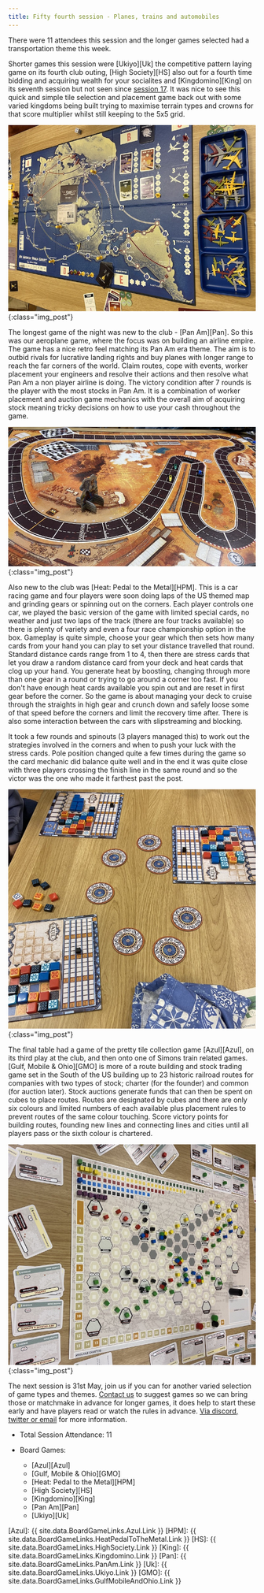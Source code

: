 ```yaml
---
title: Fifty fourth session - Planes, trains and automobiles
---
```


There were 11 attendees this session and the longer games selected had a transportation theme this week.

Shorter games this session were [Ukiyo][Uk] the competitive pattern laying game on its fourth club outing, [High Society][HS] also out for a fourth time bidding and acquiring wealth for your socialites and [Kingdomino][King] on its seventh session but not seen since [session 17][17]. It was nice to see this quick and simple tile selection and placement game back out with some varied kingdoms being built trying to maximise terrain types and crowns for that score multiplier whilst still keeping to the 5x5 grid.

![Pan Am](/images/posts/2023_05_17/PanAm01.jpg "Pan Am"){:class="img_post"}

The longest game of the night was new to the club - [Pan Am][Pan]. So this was our aeroplane game, where the focus was on building an airline empire. The game has a nice retro feel matching its Pan Am era theme. The aim is to outbid rivals for lucrative landing rights and buy planes with longer range to reach the far corners of the world. Claim routes, cope with events, worker placement your engineers and resolve their actions and then resolve what Pan Am a non player airline is doing. The victory condition after 7 rounds is the player with the most stocks in Pan Am. It is a combination of worker placement and auction game mechanics with the overall aim of acquiring stock meaning tricky decisions on how to use your cash throughout the game.

![Heat: Pedal to the Metal](/images/posts/2023_05_17/Heat01.jpg "Heat: Pedal to the Metal"){:class="img_post"}

Also new to the club was [Heat: Pedal to the Metal][HPM]. This is a car racing game and four players were soon doing laps of the US themed map and grinding gears or spinning out on the corners. Each player controls one car, we played the basic version of the game with limited special cards, no weather and just two laps of the track (there are four tracks available) so there is plenty of variety and even a four race championship option in the box. Gameplay is quite simple, choose your gear which then sets how many cards from your hand you can play to set your distance travelled that round. Standard distance cards range from 1 to 4, then there are stress cards that let you draw a random distance card from your deck and heat cards that clog up your hand. You generate heat by boosting, changing through more than one gear in a round or trying to go around a corner too fast. If you don't have enough heat cards available you spin out and are reset in first gear before the corner. So the game is about managing your deck to cruise through the straights in high gear and crunch down and safely loose some of that speed before the corners and limit the recovery time after. There is also some interaction between the cars with slipstreaming and blocking.

It took a few rounds and spinouts (3 players managed this) to work out the strategies involved in the corners and when to push your luck with the stress cards. Pole position changed quite a few times during the game so the card mechanic did balance quite well and in the end it was quite close with three players crossing the finish line in the same round and so the victor was the one who made it farthest past the post.

![Azul](/images/posts/2023_05_17/Azul01.jpg "Azul"){:class="img_post"}

The final table had a game of the pretty tile collection game [Azul][Azul], on its third play at the club, and then onto one of Simons train related games. [Gulf, Mobile & Ohio][GMO] is more of a route building and stock trading game set in the South of the US building up to 23 historic railroad routes for companies with two types of stock; charter (for the founder) and common (for auction later). Stock auctions generate funds that can then be spent on cubes to place routes. Routes are designated by cubes and there are only six colours and limited numbers of each available plus placement rules to prevent routes of the same colour touching. Score victory points for building routes, founding new lines and connecting lines and cities until all players pass or the sixth colour is chartered. 

![Gulf, Mobile & Ohio](/images/posts/2023_05_17/GulfMobileOhio01.jpg "Gulf, Mobile & Ohio"){:class="img_post"}

The next session is 31st May, join us if you can for another varied selection of game types and themes. [Contact us][Contact] to suggest games so we can bring those or matchmake in advance for longer games, it does help to start these early and have players read or watch the rules in advance. [Via discord, twitter or email][Contact] for more information.

* Total Session Attendance: 11
* Board Games:

	 * [Azul][Azul]
	 * [Gulf, Mobile & Ohio][GMO]
	 * [Heat: Pedal to the Metal][HPM]
	 * [High Society][HS]
	 * [Kingdomino][King]
	 * [Pan Am][Pan]
	 * [Ukiyo][Uk]

[Azul]: {{ site.data.BoardGameLinks.Azul.Link }}
[HPM]: {{ site.data.BoardGameLinks.HeatPedalToTheMetal.Link }}
[HS]: {{ site.data.BoardGameLinks.HighSociety.Link }}
[King]: {{ site.data.BoardGameLinks.Kingdomino.Link }}
[Pan]: {{ site.data.BoardGameLinks.PanAm.Link }}
[Uk]: {{ site.data.BoardGameLinks.Ukiyo.Link }}
[GMO]: {{ site.data.BoardGameLinks.GulfMobileAndOhio.Link }}

[17]: /2021/10/20/seventeenth-session.html

[Contact]: /Contact.html

